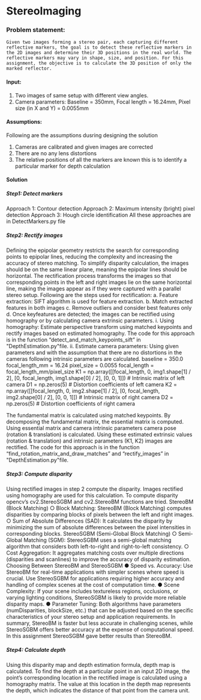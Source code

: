 # StereoImaging
### Problem statement:
	Given two images forming a stereo pair, each capturing different reflective markers, the goal is to detect these reflective markers in the 2D images and determine their 3D positions in the real world. The reflective markers may vary in shape, size, and position. For this assignment, the objective is to calculate the 3D position of only the marked reflector.
 
#### Input:
  1. Two images of same setup with different view angles.
  2. Camera parameters: Baseline = 350mm, Focal length = 16.24mm, Pixel size (in X and Y) = 0.0055mm
#### Assumptions:
Following are the assumptions dusring designing the solution
1.	Cameras are calibrated and given images are corrected
2.	There are no any lens distortions
3.	The relative positions of all the markers are known this is to identify a particular marker for depth calculation
#### Solution
##### Step1: Detect markers
  Approach 1: Contour detection
  Approach 2: Maximum intensity (bright) pixel detection
  Approach 3: Hough circle identification
  All these approaches are in DetectMarkers.py file

##### Step2: Rectify images
Defining the epipolar geometry restricts the search for corresponding points to epipolar lines, reducing the complexity and increasing the accuracy of stereo matching. To simplify disparity calculation, the images should be on the same linear plane, meaning the epipolar lines should be horizontal. The rectification process transforms the images so that corresponding points in the left and right images lie on the same horizontal line, making the images appear as if they were captured with a parallel stereo setup.
Following are the steps used for rectification:
a.	Feature extraction: SIFT algorithm is used for feature extraction.
b.	Match extracted features in both images
c.	Remove outliers and consider best features only
d.	Once keyfeatures are detected; the images can be rectified using homography or by calculating camera extrinsic parameters.
      i.	Using homography:
         Estimate perspective transform using matched keypoints and rectify images based on estimated homography. The code for this approach is in the function “detect_and_match_keypoints_sift” in "DepthEstimation.py"file.
      ii.	Estimate camera parameters:
        Using given parameters and with the assumption that there are no distortions in the cameras following intrinsic parameters are calculated.
baseline = 350.0
focal_length_mm = 16.24
pixel_size = 0.0055
focal_length = focal_length_mm/pixel_size
K1 = np.array([[focal_length, 0, img1.shape[1] / 2],
                [0, focal_length, img1.shape[0] / 2],
                [0, 0, 1]])  # Intrinsic matrix of left camera
D1 = np.zeros(5)  # Distortion coefficients of left camera
K2 = np.array([[focal_length, 0, img2.shape[1] / 2],
                [0, focal_length, img2.shape[0] / 2],
                [0, 0, 1]])  # Intrinsic matrix of right camera
D2 = np.zeros(5)  # Distortion coefficients of right camera

The fundamental matrix is calculated using matched keypoints.
By decomposing the fundamental matrix, the essential matrix is computed.
Using essential matrix and camera intrinsic parameters camera pose (rotation & translation) is calculated.
Using these estimated extrinsic values (rotation & translation) and intrinsic parameters (K1, K2) images are rectified.
The code for this approach is in the function “find_rotation_matrix_and_draw_matches” and “rectify_images” in "DepthEstimation.py"file.

##### Step3: Compute disparity
Using rectified images in step 2 compute the disparity. Images rectified using homography are used for this calculation.
To compute disparity opencv’s cv2.StereoSGBM and cv2.StereoBM functions are tried.
StereoBM (Block Matching)
○	Block Matching: StereoBM (Block Matching) computes disparities by comparing blocks of pixels between the left and right images.
○	Sum of Absolute Differences (SAD): It calculates the disparity by minimizing the sum of absolute differences between the pixel intensities in corresponding blocks.
StereoSGBM (Semi-Global Block Matching)
○	Semi-Global Matching (SGM): StereoSGBM uses a semi-global matching algorithm that considers both left-to-right and right-to-left consistency.
○	Cost Aggregation: It aggregates matching costs over multiple directions (disparities and scanlines) to improve the accuracy of disparity estimation.
Choosing Between StereoBM and StereoSGBM
●	Speed vs. Accuracy: Use StereoBM for real-time applications with simpler scenes where speed is crucial. Use StereoSGBM for applications requiring higher accuracy and handling of complex scenes at the cost of computation time.
●	Scene Complexity: If your scene includes textureless regions, occlusions, or varying lighting conditions, StereoSGBM is likely to provide more reliable disparity maps.
●	Parameter Tuning: Both algorithms have parameters (numDisparities, blockSize, etc.) that can be adjusted based on the specific characteristics of your stereo setup and application requirements.
In summary, StereoBM is faster but less accurate in challenging scenes, while StereoSGBM offers better accuracy at the expense of computational speed. 
In this assignment StereoSGBM gave better results than StereoBM.

##### Step4: Calculate depth
Using this disparity map and depth estimation formula, depth map is calculated.
To find the depth at a particular point in an input 2D image, the point’s corresponding location in the rectified image is calculated using a homography matrix. The value at this location in the depth map represents the depth, which indicates the distance of that point from the camera unit.






